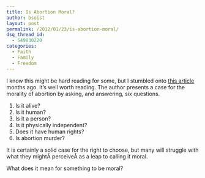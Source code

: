 ```yaml
---
title: Is Abortion Moral?
author: bsoist
layout: post
permalink: /2012/01/23/is-abortion-moral/
dsq_thread_id:
  - 549830220
categories:
  - Faith
  - Family
  - Freedom
---
```

I know this might be hard reading for some, but I stumbled onto [this article][1] months ago. It&#8217;s well worth reading. The author presents a case for the morality of abortion by asking, and answering, six questions.

  1. Is it alive?
  2. Is it human?
  3. Is it a person?
  4. Is it physically independent?
  5. Does it have human rights?
  6. Is abortion murder?

It is certainly a solid case for the right to choose, but many will struggle with what they mightÂ perceiveÂ as a leap to calling it moral.

What does it mean for something to be moral?

 [1]: http://babydali.tumblr.com/post/4394098773/why-abortion-is-moral